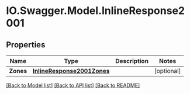 # IO.Swagger.Model.InlineResponse2001
## Properties

Name | Type | Description | Notes
------------ | ------------- | ------------- | -------------
**Zones** | [**InlineResponse2001Zones**](InlineResponse2001Zones.md) |  | [optional] 

[[Back to Model list]](../README.md#documentation-for-models) [[Back to API list]](../README.md#documentation-for-api-endpoints) [[Back to README]](../README.md)

